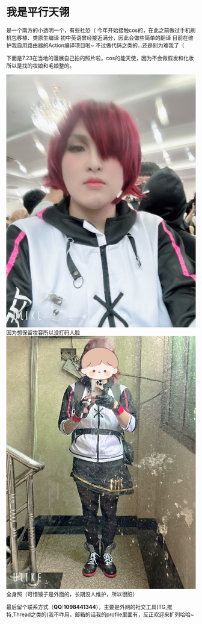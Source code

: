 # 我是平行天翎

是一个南方的小透明一个，有些社恐（
今年开始接触cos的，在此之前做过手机刷机包移植、类原生编译
初中英语曾经接近满分，因此会做些简单的翻译
目前在维护我自用路由器的Action编译项目啦~
不过做代码之类的...还是别为难我了（

下面是7.23在当地的漫展自己拍的照片啦，cos的能天使，因为不会做假发和化妆所以是找的妆娘和毛娘整的。

![image0](/shawnpxtl/PXTL_Exusiai_2.JPEG)
因为想保留妆容所以没打码人脸
![image1](/shawnpxtl/PXTL_Exusiai.JPG)
全身照（可惜镜子是外面的，长期没人维护，所以很脏）

最后留个联系方式（**QQ:1098441344**），主要是外网的社交工具(TG,推特,Thread之类的)我不咋用，邮箱的话我的profile里面有，反正欢迎来扩列哈哈~